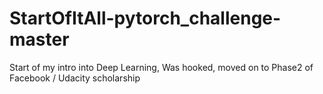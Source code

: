 # StartOfItAll-pytorch_challenge-master
Start of my intro into Deep Learning, Was hooked, moved on to Phase2 of Facebook / Udacity scholarship
